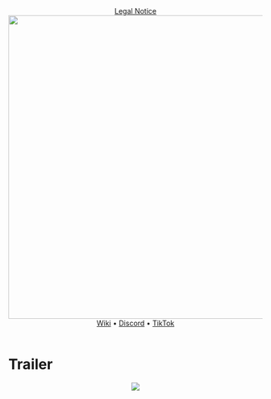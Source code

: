 <div align="center">
  <a href="https://nextfight.net/contact">Legal Notice</a>
  <img src="https://github.com/NextFightNetwork/.github/assets/114857048/367c8910-8225-472c-859c-28bef4117fcf" width="600px"><br>
  <a href="https://github.com/NextFightNetwork/Wiki/wiki">Wiki</a> •
  <a href="https://discord.gg/ZXvGT8uMD3">Discord</a> •
  <a href="https://tiktok.com/@nextfight.net">TikTok</a>
</div>  
<br>

# Trailer
<div align="center">
  <a href="https://www.youtube.com/watch?v=z8E2sYGbRKU">
    <img src="https://github.com/NextFightNetwork/.github/assets/114857048/1d6bc5fb-4c24-43e3-8bdb-88202acb1892">
  </a>
</div>
